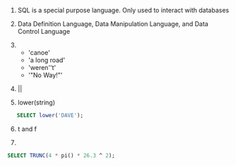 1. SQL is a special purpose language. Only used to interact with databases


2. Data Definition Language, Data Manipulation Language, and Data Control Language

3.	* 'canoe'
	* 'a long road'
	* 'weren''t'
	* '"No Way!"'

4. ||


5.  lower(string)

```sql
   SELECT lower('DAVE');
```

6. t and f


7.
```sql
SELECT TRUNC(4 * pi() * 26.3 ^ 2);
```
